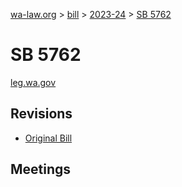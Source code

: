 [wa-law.org](/) > [bill](/bill/) > [2023-24](/bill/2023-24/) > [SB 5762](/bill/2023-24/sb/5762/)

# SB 5762
[leg.wa.gov](https://app.leg.wa.gov/billsummary?BillNumber=5762&Year=2023&Initiative=false)

## Revisions
* [Original Bill](1/)

## Meetings